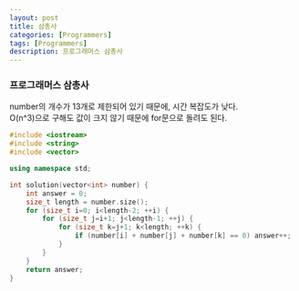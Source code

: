 ```yaml
---
layout: post
title: 삼총사
categories: [Programmers]
tags: [Programmers]
description: 프로그래머스 삼총사
---
```


### 프로그래머스 삼총사

number의 개수가 13개로 제한되어 있기 때문에, 시간 복잡도가 낮다.    
O(n^3)으로 구해도 값이 크지 않기 때문에 for문으로 돌려도 된다.  

```c++
#include <iostream>
#include <string>
#include <vector>

using namespace std;

int solution(vector<int> number) {
    int answer = 0;
    size_t length = number.size();
    for (size_t i=0; i<length-2; ++i) {
        for (size_t j=i+1; j<length-1; ++j) {
            for (size_t k=j+1; k<length; ++k) {
                if (number[i] + number[j] + number[k] == 0) answer++;
            }
        }
    }
    return answer;
}
```